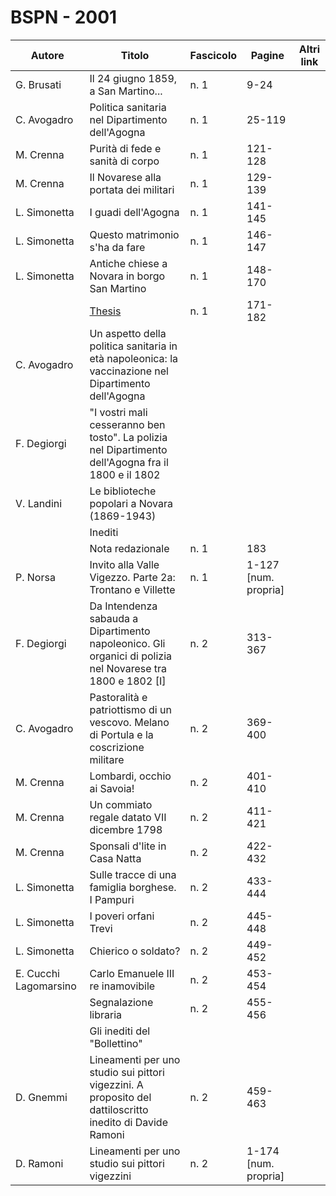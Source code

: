 # BSPN - 2001

| Autore                | Titolo                                                                                                     | Fascicolo | Pagine               | Altri link |
|-----------------------|------------------------------------------------------------------------------------------------------------|-----------|----------------------|------------|
| G. Brusati            | Il 24 giugno 1859, a San Martino...                                                                        | n. 1      | 9-24                 |            |
| C. Avogadro           | Politica sanitaria nel Dipartimento dell'Agogna                                                            | n. 1      | 25-119               |            |
| M. Crenna             | Purità di fede e sanità di corpo                                                                           | n. 1      | 121-128              |            |
| M. Crenna             | Il Novarese alla portata dei militari                                                                      | n. 1      | 129-139              |            |
| L. Simonetta          | I guadi dell'Agogna                                                                                        | n. 1      | 141-145              |            |
| L. Simonetta          | Questo matrimonio s'ha da fare                                                                             | n. 1      | 146-147              |            |
| L. Simonetta          | Antiche chiese a Novara in borgo San Martino                                                               | n. 1      | 148-170              |            |
|                       | [Thesis](http://www.ssno.it/BSPNo/bspn_thesis.html#2001)                                                   | n. 1      | 171-182              |            |
| C. Avogadro           | Un aspetto della politica sanitaria in età napoleonica: la vaccinazione nel Dipartimento dell'Agogna       |           |                      |            |
| F. Degiorgi           | "I vostri mali cesseranno ben tosto". La polizia nel Dipartimento dell'Agogna fra il 1800 e il 1802        |           |                      |            |
| V. Landini            | Le biblioteche popolari a Novara (1869-1943)                                                               |           |                      |            |
|                       | Inediti                                                                                                    |           |                      |            |
|                       | Nota redazionale                                                                                           | n. 1      | 183                  |            |
| P. Norsa              | Invito alla Valle Vigezzo. Parte 2a: Trontano e Villette                                                   | n. 1      | 1-127 [num. propria] |            |
| F. Degiorgi           | Da Intendenza sabauda a Dipartimento napoleonico. Gli organici di polizia nel Novarese tra 1800 e 1802 [I] | n. 2      | 313-367              |            |
| C. Avogadro           | Pastoralità e patriottismo di un vescovo. Melano di Portula e la coscrizione militare                      | n. 2      | 369-400              |            |
| M. Crenna             | Lombardi, occhio ai Savoia!                                                                                | n. 2      | 401-410              |            |
| M. Crenna             | Un commiato regale datato VII dicembre 1798                                                                | n. 2      | 411-421              |            |
| M. Crenna             | Sponsali d'lite in Casa Natta                                                                              | n. 2      | 422-432              |            |
| L. Simonetta          | Sulle tracce di una famiglia borghese. I Pampuri                                                           | n. 2      | 433-444              |            |
| L. Simonetta          | I poveri orfani Trevi                                                                                      | n. 2      | 445-448              |            |
| L. Simonetta          | Chierico o soldato?                                                                                        | n. 2      | 449-452              |            |
| E. Cucchi Lagomarsino | Carlo Emanuele III re inamovibile                                                                          | n. 2      | 453-454              |            |
|                       | Segnalazione libraria                                                                                      | n. 2      | 455-456              |            |
|                       | Gli inediti del "Bollettino"                                                                               |           |                      |            |
| D. Gnemmi             | Lineamenti per uno studio sui pittori vigezzini. A proposito del dattiloscritto inedito di Davide Ramoni   | n. 2      | 459-463              |            |
| D. Ramoni             | Lineamenti per uno studio sui pittori vigezzini                                                            | n. 2      | 1-174 [num. propria] |            |
